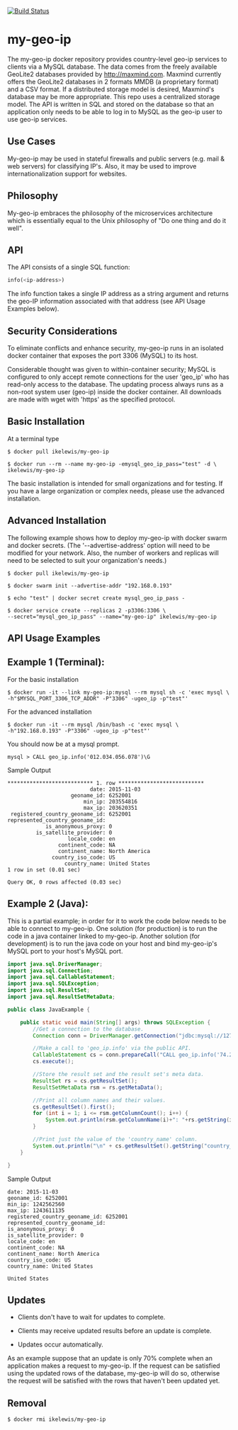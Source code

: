[![Build Status](https://travis-ci.org/IkeLewis/my-geo-ip.svg?branch=master)](https://travis-ci.org/IkeLewis/my-geo-ip)

my-geo-ip
==========

The my-geo-ip docker repository provides country-level geo-ip services
to clients via a MySQL database. The data comes from the freely
available GeoLite2 databases provided by http://maxmind.com. Maxmind
currently offers the GeoLite2 databases in 2 formats MMDB (a
proprietary format) and a CSV format. If a distributed storage model
is desired, Maxmind's database may be more appropriate.  This repo
uses a centralized storage model. The API is written in SQL and stored
on the database so that an application only needs to be able to log in
to MySQL as the geo-ip user to use geo-ip services.

Use Cases
---------

My-geo-ip may be used in stateful firewalls and public servers
(e.g. mail & web servers) for classifying IP's.  Also, it may be used
to improve internationalization support for websites.

Philosophy
----------

My-geo-ip embraces the philosophy of the microservices architecture
which is essentially equal to the Unix philosophy of "Do one thing and
do it well".

API
---

The API consists of a single SQL function:

```SQL
info(<ip-address>)
```

The info function takes a single IP address as a string argument and
returns the geo-IP information associated with that address (see API
Usage Examples below).

Security Considerations
-----------------------

To eliminate conflicts and enhance security, my-geo-ip runs in an
isolated docker container that exposes the port 3306 (MySQL) to its
host.

Considerable thought was given to within-container security; MySQL is
configured to only accept remote connections for the user 'geo_ip' who
has read-only access to the database.  The updating process always
runs as a non-root system user (geo-ip) inside the docker container.
All downloads are made with wget with 'https' as the specified
protocol.

Basic Installation
------------------

At a terminal type

```
$ docker pull ikelewis/my-geo-ip

$ docker run --rm --name my-geo-ip -emysql_geo_ip_pass="test" -d \
ikelewis/my-geo-ip
```

The basic installation is intended for small organizations and for
testing.  If you have a large organization or complex needs, please
use the advanced installation.

Advanced Installation
---------------------

The following example shows how to deploy my-geo-ip with docker swarm
and docker secrets.  (The '--advertise-address' option will need to be
modified for your network.  Also, the number of workers and replicas
will need to be selected to suit your organization's needs.)

```
$ docker pull ikelewis/my-geo-ip

$ docker swarm init --advertise-addr "192.168.0.193"

$ echo "test" | docker secret create mysql_geo_ip_pass -

$ docker service create --replicas 2 -p3306:3306 \
--secret="mysql_geo_ip_pass" --name="my-geo-ip" ikelewis/my-geo-ip
```

API Usage Examples
------------------

## Example 1 (Terminal):

For the basic installation

```
$ docker run -it --link my-geo-ip:mysql --rm mysql sh -c 'exec mysql \
-h"$MYSQL_PORT_3306_TCP_ADDR" -P"3306" -ugeo_ip -p"test"'
```

For the advanced installation

```
$ docker run -it --rm mysql /bin/bash -c 'exec mysql \
-h"192.168.0.193" -P"3306" -ugeo_ip -p"test"'
```

You should now be at a mysql prompt.

```
mysql > CALL geo_ip.info('012.034.056.078')\G
```
Sample Output

```
*************************** 1. row ***************************
                          date: 2015-11-03
                    geoname_id: 6252001
                        min_ip: 203554816
                        max_ip: 203620351
 registered_country_geoname_id: 6252001
represented_country_geoname_id:
            is_anonymous_proxy: 0
         is_satellite_provider: 0
                   locale_code: en
                continent_code: NA
                continent_name: North America
              country_iso_code: US
                  country_name: United States
1 row in set (0.01 sec)

Query OK, 0 rows affected (0.03 sec)
```
## Example 2 (Java):

This is a partial example; in order for it to work the code below
needs to be able to connect to my-geo-ip. One solution (for
production) is to run the code in a java container linked to
my-geo-ip.  Another solution (for development) is to run the java code
on your host and bind my-geo-ip's MySQL port to your host's MySQL
port.

```java
import java.sql.DriverManager;
import java.sql.Connection;
import java.sql.CallableStatement;
import java.sql.SQLException;
import java.sql.ResultSet;
import java.sql.ResultSetMetaData;

public class JavaExample {

	public static void main(String[] args) throws SQLException {
		//Get a connection to the database.
		Connection conn = DriverManager.getConnection("jdbc:mysql://127.0.0.1:3306","geo-ip", "<pass>");

		//Make a call to 'geo_ip.info' via the public API.
		CallableStatement cs = conn.prepareCall("CALL geo_ip.info('74.26.183.54');");
		cs.execute();

		//Store the result set and the result set's meta data.
		ResultSet rs = cs.getResultSet();
		ResultSetMetaData rsm = rs.getMetaData();

		//Print all column names and their values.
		cs.getResultSet().first();
		for (int i = 1; i <= rsm.getColumnCount(); i++) {
			System.out.println(rsm.getColumnName(i)+": "+rs.getString(i));
		}

		//Print just the value of the 'country_name' column.
		System.out.println("\n" + cs.getResultSet().getString("country_name"));
	}

}
```
Sample Output

```
date: 2015-11-03
geoname_id: 6252001
min_ip: 1242562560
max_ip: 1243611135
registered_country_geoname_id: 6252001
represented_country_geoname_id:
is_anonymous_proxy: 0
is_satellite_provider: 0
locale_code: en
continent_code: NA
continent_name: North America
country_iso_code: US
country_name: United States

United States
```

Updates
-------

* Clients don't have to wait for updates to complete.

* Clients may receive updated results before an update is complete.

* Updates occur automatically.

As an example suppose that an update is only 70% complete when an
application makes a request to my-geo-ip.  If the request can be
satisfied using the updated rows of the database, my-geo-ip will do
so, otherwise the request will be satisfied with the rows that haven't
been updated yet.

Removal
-------

```
$ docker rmi ikelewis/my-geo-ip
```